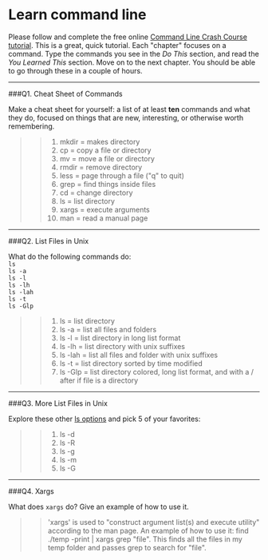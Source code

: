 # Learn command line

Please follow and complete the free online [Command Line Crash Course
tutorial](http://cli.learncodethehardway.org/book/). This is a great,
quick tutorial. Each "chapter" focuses on a command. Type the commands
you see in the _Do This_ section, and read the _You Learned This_
section. Move on to the next chapter. You should be able to go through
these in a couple of hours.

---

###Q1.  Cheat Sheet of Commands  

Make a cheat sheet for yourself: a list of at least **ten** commands and what they do, focused on things that are new, interesting, or otherwise worth remembering.

> > 1. mkdir = makes directory
> > 2. cp = copy a file or directory
> > 3. mv = move a file or directory
> > 4. rmdir = remove directory
> > 5. less = page through a file ("q" to quit)
> > 6. grep = find things inside files
> > 7. cd = change directory
> > 8. ls = list directory
> > 9. xargs = execute arguments
> > 10. man = read a manual page

---

###Q2.  List Files in Unix   

What do the following commands do:  
`ls`  
`ls -a`  
`ls -l`  
`ls -lh`  
`ls -lah`  
`ls -t`  
`ls -Glp`  

> > 1. ls = list directory
> > 2. ls -a = list all files and folders
> > 3. ls -l = list directory in long list format
> > 4. ls -lh = list directory with unix suffixes
> > 5. ls -lah = list all files and folder with unix suffixes
> > 6. ls -t = list directory sorted by time modified
> > 7. ls -Glp = list directory colored, long list format, and with a / after if file is a directory

---

###Q3.  More List Files in Unix  

Explore these other [ls options](http://www.techonthenet.com/unix/basic/ls.php) and pick 5 of your favorites:

> > 1. ls -d
> > 2. ls -R
> > 3. ls -g
> > 4. ls -m
> > 5. ls -G

---

###Q4.  Xargs   

What does `xargs` do? Give an example of how to use it.

> > 'xargs' is used to "construct argument list(s) and execute utility" according to the man page. An example of how to use it: find ./temp -print | xargs grep "file". This finds all the files in my temp folder and passes grep to search for "file".

 

